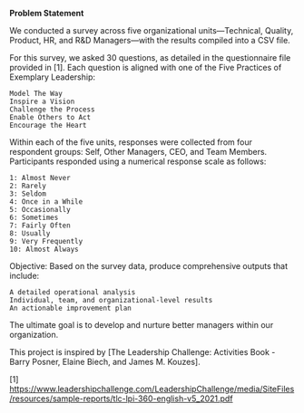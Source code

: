 **Problem Statement**

We conducted a survey across five organizational units—Technical, Quality, Product, HR, and R&D Managers—with the results compiled into a CSV file.

For this survey, we asked 30 questions, as detailed in the questionnaire file provided in [1]. Each question is aligned with one of the Five Practices of Exemplary Leadership:

    Model The Way
    Inspire a Vision
    Challenge the Process
    Enable Others to Act
    Encourage the Heart

Within each of the five units, responses were collected from four respondent groups: Self, Other Managers, CEO, and Team Members. Participants responded using a numerical response scale as follows:

    1: Almost Never
    2: Rarely
    3: Seldom
    4: Once in a While
    5: Occasionally
    6: Sometimes
    7: Fairly Often
    8: Usually
    9: Very Frequently
    10: Almost Always

Objective:
Based on the survey data, produce comprehensive outputs that include:

    A detailed operational analysis
    Individual, team, and organizational-level results
    An actionable improvement plan

The ultimate goal is to develop and nurture better managers within our organization.

This project is inspired by [The Leadership Challenge: Activities Book - Barry Posner, Elaine Biech, and James M. Kouzes].

[1] https://www.leadershipchallenge.com/LeadershipChallenge/media/SiteFiles/resources/sample-reports/tlc-lpi-360-english-v5_2021.pdf
